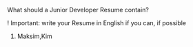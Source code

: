 What should a Junior Developer Resume contain?

! Important: write your Resume in English if you can, if possible

1. Maksim,Kim
